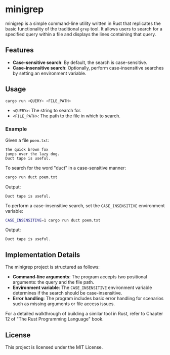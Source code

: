 # minigrep

minigrep is a simple command-line utility written in Rust that replicates the basic functionality of the traditional `grep` tool. It allows users to search for a specified query within a file and displays the lines containing that query.

## Features

- **Case-sensitive search**: By default, the search is case-sensitive.
- **Case-insensitive search**: Optionally, perform case-insensitive searches by setting an environment variable.

## Usage

```bash
cargo run <QUERY> <FILE_PATH>
```

- `<QUERY>`: The string to search for.
- `<FILE_PATH>`: The path to the file in which to search.

### Example

Given a file `poem.txt`:

```
The quick brown fox
jumps over the lazy dog.
Duct tape is useful.
```

To search for the word "duct" in a case-sensitive manner:

```bash
cargo run duct poem.txt
```

Output:

```
Duct tape is useful.
```

To perform a case-insensitive search, set the `CASE_INSENSITIVE` environment variable:

```bash
CASE_INSENSITIVE=1 cargo run duct poem.txt
```

Output:

```
Duct tape is useful.
```

## Implementation Details

The minigrep project is structured as follows:

- **Command-line arguments**: The program accepts two positional arguments: the query and the file path.
- **Environment variable**: The `CASE_INSENSITIVE` environment variable determines if the search should be case-insensitive.
- **Error handling**: The program includes basic error handling for scenarios such as missing arguments or file access issues.

For a detailed walkthrough of building a similar tool in Rust, refer to Chapter 12 of "The Rust Programming Language" book.

## License

This project is licensed under the MIT License. 
